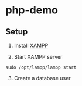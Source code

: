 # php-demo

## Setup

1. Install [XAMPP](https://www.apachefriends.org/download.html)

2. Start XAMPP server

```
sudo /opt/lampp/lampp start
```

3. Create a database user
